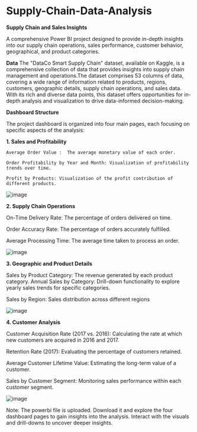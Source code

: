 # Supply-Chain-Data-Analysis

**Supply Chain and Sales Insights**

A comprehensive Power BI project designed to provide in-depth insights into our supply chain operations, sales performance, customer behavior, geographical, and product categories.

**Data**
The "DataCo Smart Supply Chain" dataset, available on Kaggle, is a comprehensive collection of data that provides insights into supply chain management and operations.The dataset comprises 53 columns of data, covering a wide range of information related to products, regions, customers, geographic details, supply chain operations, and sales data. With its rich and diverse data points, this dataset offers opportunities for in-depth analysis and visualization to drive data-informed decision-making.

**Dashboard Structure**

The project dashboard is organized into four main pages, each focusing on specific aspects of the analysis:

 **1. Sales and Profitability**
 
    Average Order Value :  The average monetary value of each order.
    
    Order Profitability by Year and Month: Visualization of profitability trends over time.
    
    Profit by Products: Visualization of the profit contribution of different products.

![image](https://github.com/rm-rimsha/Supply-Chain-Data-Analysis/assets/105241371/2ca4fb3c-02f6-4960-92db-a9af354b7f41)
   

    
 **2. Supply Chain Operations**
 
   On-Time Delivery Rate: The percentage of orders delivered on time.
   
   Order Accuracy Rate: The percentage of orders accurately fulfilled.
   
   Average Processing Time: The average time taken to process an order.

   ![image](https://github.com/rm-rimsha/Supply-Chain-Data-Analysis/assets/105241371/b759acd0-84cc-4599-8ff9-0b131a35336b)

   
 **3. Geographic and Product Details**
 
   Sales by Product Category: The revenue generated by each product category.
     Annual Sales by Category: Drill-down functionality to explore yearly sales trends for specific categories.
     
   Sales by Region: Sales distribution across different regions

  ![image](https://github.com/rm-rimsha/Supply-Chain-Data-Analysis/assets/105241371/a8c1c850-9cc7-48c8-9223-b4d6662d0628)

   
 **4. Customer Analysis**
 
  Customer Acquisition Rate (2017 vs. 2016): Calculating the rate at which new customers are acquired in 2016 and 2017.
  
  Retention Rate (2017): Evaluating the percentage of customers retained.
  
  Average Customer Lifetime Value: Estimating the long-term value of a customer.
  
  Sales by Customer Segment: Monitoring sales performance within each customer segment.

  ![image](https://github.com/rm-rimsha/Supply-Chain-Data-Analysis/assets/105241371/2e2a206b-edcf-4594-87ae-1d5f0d1b77fd)


Note: The powerbi file is uploaded. Download it and explore the four dashboard pages to gain insights into the analysis. Interact with the visuals and drill-downs to uncover deeper insights. 

